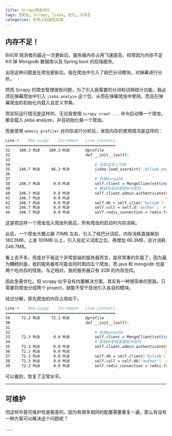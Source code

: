 ```yaml
---
title: Scrapy爬虫优化
tags: [爬虫, Scrapy, jieba, 优化, 内存]
categories: 形而上的最佳实践
---
```


## 内存不足！

BiliOB 观测者的最近一次更新后，服务器内存占用飞速提高，经常因为内存不足 Kill 掉 Mongodb 数据库以及 Spring boot 的后端服务。

出现这种问题是在爬虫更新后。我在爬虫中引入了结巴分词模块，对弹幕进行分析。

然而 Scrapy 的爬虫管理很有问题，为了引入我需要的分词和词频统计功能，我必须在弹幕爬虫中引入 `jieba.analyze` 这个包，从而在弹幕爬虫中使用。而且在弹幕爬虫的初始化内载入自定义字典。

而实际运行情况是这样的，无论我使用 `scrapy crawl ...` 命令启动哪一个爬虫，都会载入 jieba.analyze，并且初始化每一个爬虫。

而我使用 `memory_profiler` 对内存进行分析后，发现内存的使用情况是这样的：

```bash
Line #    Mem usage    Increment   Line Contents
================================================
31    180.3 MiB    180.3 MiB       @profile
32                                 def __init__(self):
33
34                                     # 读取自定义字典
35    246.7 MiB     66.3 MiB           jieba.load_userdict('.biliob_analyzer/dict.txt')
36
37                                     # 链接mongoDB
38    246.7 MiB      0.0 MiB           self.client = MongoClien(settings['MINGO_HOST'], 27017)
39                                     # 数据库登录需要帐号密码
40    246.7 MiB      0.0 MiB           self.client.admin.authenticate(settings['MINGO_USER'],
41    246.7 MiB      0.0 MiB                                          settings['MONGO_PSW'])
42    246.7 MiB      0.0 MiB           self.db = self.clien['biliob']  # 获得数据库的句柄
43    246.7 MiB      0.0 MiB           self.coll = self.d['author']  # 获得collection的句柄
44    246.7 MiB      0.0 MiB           self.redis_connection = redis.from_url(redis_connect_string)
```

这是把这样一个爬虫加入爬虫列表后，所有爬虫的启动时内存消耗。

此前，一个爬虫大概占据 70MB 左右，引入了结巴分词后，内存消耗直接飙到 180.3MB，上涨 100MB 以上，引入自定义词库之后，再增加 66.3MB，总计消耗 246.7MB。

看上去不多，但是对于我这个非常低端的服务器而言，是非常重的负载了。因为最为糟糕的是，我的服务器有可能会同时跑四五个爬虫，而 java 和 mongodb 也是两个吃内存的怪兽。与之相对，我的服务器只有 2GB 的内存空间。

因此急需优化。但 scrapy 似乎没有内置解决方案。其实有一种很简单的思路，只需要将爬虫分成两个 project，就能不受干扰地引入各自的模块。

经过分解，原先爬虫的内存占用如下。

```bash
Line #    Mem usage    Increment   Line Contents
================================================
29     72.2 MiB     72.2 MiB       @profile
30                                 def __init__(self):
31
32                                     # 链接mongoDB
33     72.3 MiB      0.0 MiB           self.client = MongoClient(settings['MINGO_HOST'], 27017)
34                                     # 数据库登录需要帐号密码
35     72.3 MiB      0.0 MiB           self.client.admin.authenticate(settings['MINGO_USER'],
36     72.3 MiB      0.0 MiB                                          settings['MONGO_PSW'])
37     72.3 MiB      0.0 MiB           self.db = self.client['biliob']  # 获得数据库的句柄
38     72.3 MiB      0.0 MiB           self.coll = self.db['author']  # 获得collection的句柄
39     72.3 MiB      0.0 MiB           self.redis_connection = redis.from_url(redis_connect_string)
```

可以看到，恢复了正常水平。

---

## 可维护

但这样毕竟可维护性是极差的。因为有很多相同的配置需要重复一遍，那么有没有一种方案可以解决这个问题呢？

……
